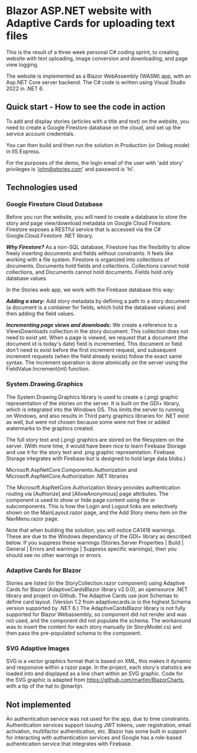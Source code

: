 # Blazor ASP.NET website with Adaptive Cards for uploading text files
This is the result of a three week personal C# coding sprint, to creating website with text uploading, image conversion and downloading, and page view logging.

The website is implemented as a Blazor WebAssembly (WASM) app, with an Asp.NET Core server backend. The C# code is written using Visual Studio 2022 in .NET 6.

## Quick start - How to see the code in action
To add and display stories (articles with a title and text) on the website, you need to create a Google Firestore database on the cloud, and set up the service account credentials.

You can then build and then run the solution in Production (or Debug mode) in IIS Express.

For the purposes of the demo, the login email of the user with 'add story' privileges is 'john@stories.com' and password is 'hi'.


## Technologies used

### Google Firestore Cloud Database

Before you run the website, you will need to create a database to store the story and page view/download metadata on Google Cloud Firestore. Firestore exposes a RESTful service that is accessed via the C# Google.Cloud.Firestore .NET library.

***Why Firestore?***
As a non-SQL database, Firestore has the flexibility to allow freely inserting documents and fields without constraints. It feels like working with a file system. Firestore is organized into collections of documents. Documents hold fields and collections. Collections cannot hold collections, and Documents cannot hold documents. Fields hold only database values.

In the Stories web app, we work with the Firebase database this way:

***Adding a story:***
Add story metadata by defining a path to a story document (a document is a container for fields, which hold the database values) and then adding the field values.

***Incrementing page views and downloads:***
We create a reference to a ViewsDownloads collection in the story document. This collection does not need to exist yet. When a page is viewed, we request that a document (the document id is today's date) field is incremented. This document or field don't need to exist before the first increment request, and subsequent increment requests (when the field already exists) follow the exact same syntax. The increment operation is done atomically on the server using the FieldValue.Increment(int) function.

### System.Drawing.Graphics

The System.Drawing.Graphics library is used to create a (.png) graphic representation of the stories on the server. It is built on the GDI+ library, which is integrated into the Windows OS. This limits the server to running on Windows, and also results in  Third party graphics libraries for .NET exist as well, but were not chosen because some were not free or added watermarks to the graphics created.

The full story text and (.png) graphics are stored on the filesystem on the server. (With more time, it would have been nice to learn Firebase Storage and use it for the story text and .png graphic representation. Firebase Storage integrates with Firebase but is designed to hold large data blobs.)

Microsoft.AspNetCore.Components.Authorization and Microsoft.AspNetCore.Authorization .NET libraries

The Microsoft.AspNetCore.Authorization library provides authentication routing via [Authorize] and [AllowAnonymous] page attributes. The <AuthorizeView> component is used to show or hide page content using the <Authorized> or <NotAuthorized> subcomponents. This is how the Login and Logout links are selectively shown on the MainLayout.razor page, and the Add Story menu item on the NavMenu.razor page.

Note that when building the solution, you will notice CA1416 warnings. These are due to the Windows dependancy of the GDI+ library as described below. If you suppress these warnings (Stories.Server Properties | Build | General | Errors and warnings | Suppress specific warnings), then you should see no other warnings or errors.

### Adaptive Cards for Blazor

Stories are listed (in the StoryCollection.razor component) using Adaptive Cards for Blazor (AdaptiveCardsBlazor library v2.0.0), an opensource .NET library and project on Github. The Adaptive Cards use json Schemas to define card layout. (Version 1.2 from adaptivecards.io is the highest Schema version supported by .NET 6.)
The AdaptiveCardsBlazor library is not fully supported for Blazor Webassembly, so <CardCollection> component did not render and was not used, and the <AdaptiveCard> component did not populate the schema. The workaround was to insert the content for each story manually (in StoryModel.cs) and then pass the pre-populated schema to the <AdaptiveCard> component.

### SVG Adaptive Images

SVG is a vector graphics format that is based on XML, this makes it dynamic and responsive within a razor page. In the project, each story's statistics are loaded into and displayed as a line chart within an SVG graphic. Code for the SVG graphic is adapted from https://github.com/martijn/BlazorCharts, with a tip of the hat to @martijn.

## Not implemented

An authentication service was not used for the app, due to time constraints. Authentication services support issuing JWT tokens, user registration, email activation, multifactor authentication, etc. Blazor has some built in support for interacting with authentication services and Google has a role-based authentication service that integrates with Firebase.
